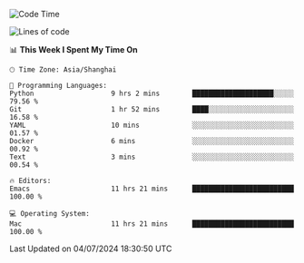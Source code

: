 <!--START_SECTION:waka-->
![Code Time](http://img.shields.io/badge/Code%20Time-2%2C038%20hrs%2024%20mins-blue)

![Lines of code](https://img.shields.io/badge/From%20Hello%20World%20I%27ve%20Written-308.1%20thousand%20lines%20of%20code-blue)

📊 **This Week I Spent My Time On** 

```text
🕑︎ Time Zone: Asia/Shanghai

💬 Programming Languages: 
Python                   9 hrs 2 mins        ████████████████████░░░░░   79.56 % 
Git                      1 hr 52 mins        ████░░░░░░░░░░░░░░░░░░░░░   16.58 % 
YAML                     10 mins             ░░░░░░░░░░░░░░░░░░░░░░░░░   01.57 % 
Docker                   6 mins              ░░░░░░░░░░░░░░░░░░░░░░░░░   00.92 % 
Text                     3 mins              ░░░░░░░░░░░░░░░░░░░░░░░░░   00.54 % 

🔥 Editors: 
Emacs                    11 hrs 21 mins      █████████████████████████   100.00 % 

💻 Operating System: 
Mac                      11 hrs 21 mins      █████████████████████████   100.00 % 
```


 Last Updated on 04/07/2024 18:30:50 UTC
<!--END_SECTION:waka-->
